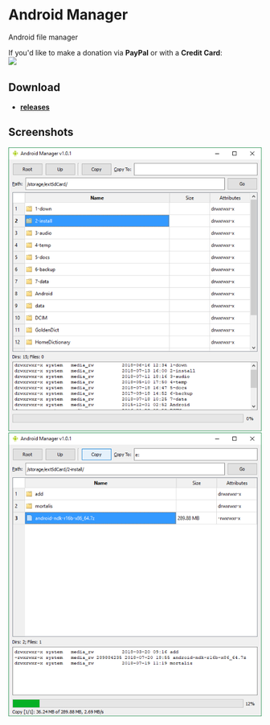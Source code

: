 # Android Manager

Android file manager

If you'd like to make a donation via **PayPal** or with a **Credit Card**:  
<a href="https://www.paypal.com/donate/?cmd=_s-xclick&hosted_button_id=4U6VKXLGU6LLU&source=url&locale.x=en_US" target="_blank"><img src="https://i.postimg.cc/1XGXMjvY/btn-donate-2.png" width="120"></a>

## Download

- [**releases**](https://github.com/mortalis13/Android-Manager-Qt/releases)

## Screenshots

![Image_1](_img/android-manager-1.png)<br>
![Image_1](_img/android-manager-2.png)<br>
